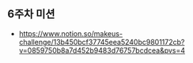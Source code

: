 ## 6주차 미션
* https://www.notion.so/makeus-challenge/13b450bcf37745eea5240bc9801172cb?v=0859750b8a7d452b9483d76757bcdcea&pvs=4